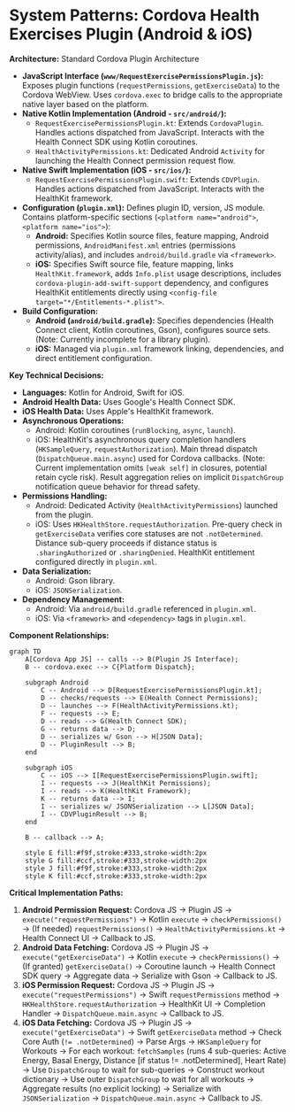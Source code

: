 # System Patterns: Cordova Health Exercises Plugin (Android & iOS)

**Architecture:** Standard Cordova Plugin Architecture

*   **JavaScript Interface (`www/RequestExercisePermissionsPlugin.js`):** Exposes plugin functions (`requestPermissions`, `getExerciseData`) to the Cordova WebView. Uses `cordova.exec` to bridge calls to the appropriate native layer based on the platform.
*   **Native Kotlin Implementation (Android - `src/android/`):**
    *   `RequestExercisePermissionsPlugin.kt`: Extends `CordovaPlugin`. Handles actions dispatched from JavaScript. Interacts with the Health Connect SDK using Kotlin coroutines.
    *   `HealthActivityPermissions.kt`: Dedicated Android `Activity` for launching the Health Connect permission request flow.
*   **Native Swift Implementation (iOS - `src/ios/`):**
    *   `RequestExercisePermissionsPlugin.swift`: Extends `CDVPlugin`. Handles actions dispatched from JavaScript. Interacts with the HealthKit framework.
*   **Configuration (`plugin.xml`):** Defines plugin ID, version, JS module. Contains platform-specific sections (`<platform name="android">`, `<platform name="ios">`):
    *   **Android:** Specifies Kotlin source files, feature mapping, Android permissions, `AndroidManifest.xml` entries (permissions activity/alias), and includes `android/build.gradle` via `<framework>`.
    *   **iOS:** Specifies Swift source file, feature mapping, links `HealthKit.framework`, adds `Info.plist` usage descriptions, includes `cordova-plugin-add-swift-support` dependency, and configures HealthKit entitlements directly using `<config-file target="*/Entitlements-*.plist">`.
*   **Build Configuration:**
    *   **Android (`android/build.gradle`):** Specifies dependencies (Health Connect client, Kotlin coroutines, Gson), configures source sets. (Note: Currently incomplete for a library plugin).
    *   **iOS:** Managed via `plugin.xml` framework linking, dependencies, and direct entitlement configuration.

**Key Technical Decisions:**

*   **Languages:** Kotlin for Android, Swift for iOS.
*   **Android Health Data:** Uses Google's Health Connect SDK.
*   **iOS Health Data:** Uses Apple's HealthKit framework.
*   **Asynchronous Operations:**
    *   Android: Kotlin coroutines (`runBlocking`, `async`, `launch`).
    *   iOS: HealthKit's asynchronous query completion handlers (`HKSampleQuery`, `requestAuthorization`). Main thread dispatch (`DispatchQueue.main.async`) used for Cordova callbacks. (Note: Current implementation omits `[weak self]` in closures, potential retain cycle risk). Result aggregation relies on implicit `DispatchGroup` notification queue behavior for thread safety.
*   **Permissions Handling:**
    *   Android: Dedicated Activity (`HealthActivityPermissions`) launched from the plugin.
    *   iOS: Uses `HKHealthStore.requestAuthorization`. Pre-query check in `getExerciseData` verifies core statuses are not `.notDetermined`. Distance sub-query proceeds if distance status is `.sharingAuthorized` or `.sharingDenied`. HealthKit entitlement configured directly in `plugin.xml`.
*   **Data Serialization:**
    *   Android: Gson library.
    *   iOS: `JSONSerialization`.
*   **Dependency Management:**
    *   Android: Via `android/build.gradle` referenced in `plugin.xml`.
    *   iOS: Via `<framework>` and `<dependency>` tags in `plugin.xml`.

**Component Relationships:**

```mermaid
graph TD
    A[Cordova App JS] -- calls --> B(Plugin JS Interface);
    B -- cordova.exec --> C{Platform Dispatch};

    subgraph Android
        C -- Android --> D[RequestExercisePermissionsPlugin.kt];
        D -- checks/requests --> E(Health Connect Permissions);
        D -- launches --> F(HealthActivityPermissions.kt);
        F -- requests --> E;
        D -- reads --> G(Health Connect SDK);
        G -- returns data --> D;
        D -- serializes w/ Gson --> H[JSON Data];
        D -- PluginResult --> B;
    end

    subgraph iOS
        C -- iOS --> I[RequestExercisePermissionsPlugin.swift];
        I -- requests --> J(HealthKit Permissions);
        I -- reads --> K(HealthKit Framework);
        K -- returns data --> I;
        I -- serializes w/ JSONSerialization --> L[JSON Data];
        I -- CDVPluginResult --> B;
    end

    B -- callback --> A;

    style E fill:#f9f,stroke:#333,stroke-width:2px
    style G fill:#ccf,stroke:#333,stroke-width:2px
    style J fill:#f9f,stroke:#333,stroke-width:2px
    style K fill:#ccf,stroke:#333,stroke-width:2px
```

**Critical Implementation Paths:**

1.  **Android Permission Request:** Cordova JS -> Plugin JS -> `execute("requestPermissions")` -> Kotlin `execute` -> `checkPermissions()` -> (If needed) `requestPermissions()` -> `HealthActivityPermissions.kt` -> Health Connect UI -> Callback to JS.
2.  **Android Data Fetching:** Cordova JS -> Plugin JS -> `execute("getExerciseData")` -> Kotlin `execute` -> `checkPermissions()` -> (If granted) `getExerciseData()` -> Coroutine launch -> Health Connect SDK query -> Aggregate data -> Serialize with Gson -> Callback to JS.
3.  **iOS Permission Request:** Cordova JS -> Plugin JS -> `execute("requestPermissions")` -> Swift `requestPermissions` method -> `HKHealthStore.requestAuthorization` -> HealthKit UI -> Completion Handler -> `DispatchQueue.main.async` -> Callback to JS.
4.  **iOS Data Fetching:** Cordova JS -> Plugin JS -> `execute("getExerciseData")` -> Swift `getExerciseData` method -> Check Core Auth (`!= .notDetermined`) -> Parse Args -> `HKSampleQuery` for Workouts -> For each workout: `fetchSamples` (runs 4 sub-queries: Active Energy, Basal Energy, Distance [if status != .notDetermined], Heart Rate) -> Use `DispatchGroup` to wait for sub-queries -> Construct workout dictionary -> Use outer `DispatchGroup` to wait for all workouts -> Aggregate results (no explicit locking) -> Serialize with `JSONSerialization` -> `DispatchQueue.main.async` -> Callback to JS.

